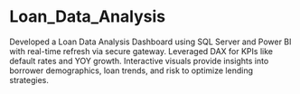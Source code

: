 # Loan_Data_Analysis
Developed a Loan Data Analysis Dashboard using SQL Server and Power BI with real-time refresh via secure gateway. Leveraged DAX for KPIs like default rates and YOY growth. Interactive visuals provide insights into borrower demographics, loan trends, and risk to optimize lending strategies.
